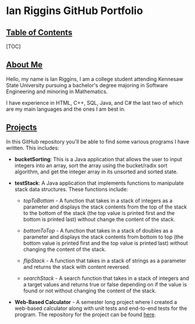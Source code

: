 # **Ian Riggins GitHub Portfolio**

## <u>Table of Contents</u>

[TOC]



## <u>About Me</u>

Hello, my name is Ian Riggins, I am a college student attending Kennesaw State University pursuing a bachelor's degree majoring in Software Engineering and minoring in Mathematics.

I have experience in HTML, C++, SQL, Java, and C# the last two of which are my main languages and the ones I am best in. 

## <u>Projects</u>

In this GitHub repository you'll be able to find some various programs I have written. This includes:

- **bucketSorting**: This is a Java application that allows the user to input integers into an array, sort the array using the bucket/radix sort algorithm, and get the integer array in its unsorted and sorted state.

- **testStack**: A Java application that implements functions to manipulate stack data structures. These functions include: 

  - *topToBottom* - A function that takes in a stack of integers as a parameter and displays the stack contents from the top of the stack to the bottom of the stack (the top value is printed first and the bottom is printed last) without change the content of the stack.

  - *bottomToTop* - A function that takes in a stack of doubles as a parameter and displays the stack contents from bottom to top (the bottom value is printed first and the top value is printed last) without changing the content of the stack.

  - *flipStack* - A function that takes in a stack of strings as a parameter and returns the stack with content reversed.

  - *searchStack* - A search function that takes in a stack of integers and a target values and returns true or false depending on if the value is found or not without changing the content of the stack.
  
- **Web-Based Calculator** - A semester long project where I created a web-based calculator along with unit tests and end-to-end tests for the program. The repository for the project can be found [here](https://github.com/Riggs275/Ian-Riggins-Coding-Experience).

  

  
